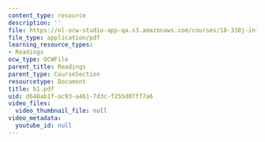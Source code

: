 ```yaml
---
content_type: resource
description: ''
file: https://ol-ocw-studio-app-qa.s3.amazonaws.com/courses/18-338j-infinite-random-matrix-theory-fall-2004/d648ab1fac93a4617d3cf255d07ff7a6_b1.pdf
file_type: application/pdf
learning_resource_types:
- Readings
ocw_type: OCWFile
parent_title: Readings
parent_type: CourseSection
resourcetype: Document
title: b1.pdf
uid: d648ab1f-ac93-a461-7d3c-f255d07ff7a6
video_files:
  video_thumbnail_file: null
video_metadata:
  youtube_id: null
---
```

